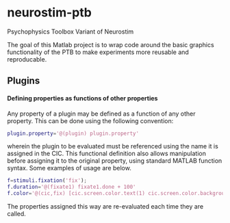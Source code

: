 # neurostim-ptb
Psychophysics Toolbox Variant of Neurostim

The goal of this Matlab project is to wrap code around the basic graphics functionality of the PTB to make 
experiments more reusable and reproducable. 

## Plugins


#### Defining properties as functions of other properties
Any property of a plugin may be defined as a function of any other property. This can be done using the following convention:
```MATLAB
plugin.property='@(plugin) plugin.property'
```
wherein the plugin to be evaluated must be referenced using the name it is assigned in the CIC. This functional definition also allows manipulation before assigning it to the original property, using standard MATLAB function syntax. Some examples of usage are below.
```MATLAB
f=stimuli.fixation('fix');
f.duration='@(fixate1) fixate1.done + 100'
f.color='@(cic,fix) [cic.screen.color.text(1) cic.screen.color.background(2) fix.size]'
```
The properties assigned this way are re-evaluated each time they are called.